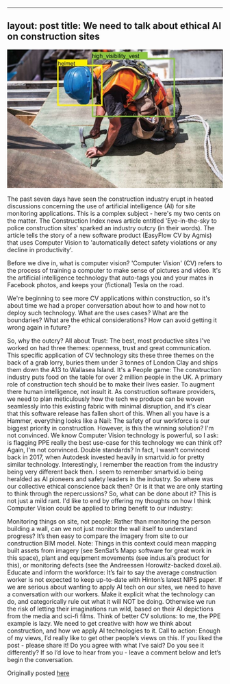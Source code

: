 
---
layout: post
title: We need to talk about ethical AI on construction sites
---

<div class="img-div" markdown="0">
<img src="/images/ai.jpeg" />
</div>


The past seven days have seen the construction industry erupt in heated discussions concerning the use of artificial intelligence (AI) for site monitoring applications. This is a complex subject - here's my two cents on the matter.
The Construction Index news article entitled 'Eye-in-the-sky to police construction sites' sparked an industry outcry (in their words). The article tells the story of a new software product (EasyFlow CV by Agmis) that uses Computer Vision to 'automatically detect safety violations or any decline in productivity'.

Before we dive in, what is computer vision?
'Computer Vision' (CV) refers to the process of training a computer to make sense of pictures and video. It's the artificial intelligence technology that auto-tags you and your mates in Facebook photos, and keeps your (fictional) Tesla on the road.

We're beginning to see more CV applications within construction, so it's about time we had a proper conversation about how to and how not to deploy such technology. What are the uses cases? What are the boundaries? What are the ethical considerations? How can avoid getting it wrong again in future?

So, why the outcry?
All about Trust: The best, most productive sites I've worked on had three themes: openness, trust and great communication. This specific application of CV technology sits these three themes on the back of a grab lorry, buries them under 3 tonnes of London Clay and ships them down the A13 to Wallasea Island.
It's a People game: The construction industry puts food on the table for over 2 million people in the UK. A primary role of construction tech should be to make their lives easier. To augment there human intelligence, not insult it. As construction software providers, we need to plan meticulously how the tech we produce can be woven seamlessly into this existing fabric with minimal disruption, and it's clear that this software release has fallen short of this.
When all you have is a Hammer, everything looks like a Nail: The safety of our workforce is our biggest priority in construction. However, is this the winning solution? I'm not convinced. We know Computer Vision technology is powerful, so I ask: is flagging PPE really the best use-case for this technology we can think of? Again, I'm not convinced.
Double standards? In fact, I wasn't convinced back in 2017, when Autodesk invested heavily in smartvid.io for pretty similar technology. Interestingly, I remember the reaction from the industry being very different back then. I seem to remember smartvid.io being heralded as AI pioneers and safety leaders in the industry. So where was our collective ethical conscience back then? Or is it that we are only starting to think through the repercussions?
So, what can be done about it?
This is not just a mild rant. I'd like to end by offering my thoughts on how I think Computer Vision could be applied to bring benefit to our industry:

Monitoring things on site, not people: Rather than monitoring the person building a wall, can we not just monitor the wall itself to understand progress? It’s then easy to compare the imagery from site to our construction BIM model. Note: Things in this context could mean mapping built assets from imagery (see SenSat’s Mapp software for great work in this space), plant and equipment movements (see indus.ai’s product for this), or monitoring defects (see the Andreessen Horowitz-backed doxel.ai).
Educate and inform the workforce: It’s fair to say the average construction worker is not expected to keep up-to-date with Hinton’s latest NIPS paper. If we are serious about wanting to apply AI tech on our sites, we need to have a conversation with our workers. Make it explicit what the technology can do, and categorically rule out what it will NOT be doing. Otherwise we run the risk of letting their imaginations run wild, based on their AI depictions from the media and sci-fi films. 
Think of better CV solutions: to me, the PPE example is lazy. We need to get creative with how we think about construction, and how we apply AI technologies to it. 
Call to action: Enough of my views, I’d really like to get other people’s views on this. If you liked the post - please share it! Do you agree with what I’ve said? Do you see it differently? If so I’d love to hear from you - leave a comment below and let’s begin the conversation. 

Originally posted [here](https://www.linkedin.com/pulse/we-need-talk-ethical-computer-vision-construction-will-needham-mciob/) 
